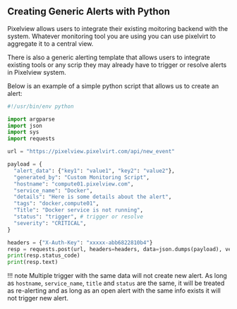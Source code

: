 ## Creating Generic Alerts with Python

Pixelview allows users to integrate their existing moitoring backend with the system. Whatever monitoring tool you are using
you can use pixelvirt to aggregate it to a central view.

There is also a generic alerting template that allows users to integrate existing tools or any scrip they may already have
to trigger or resolve alerts in Pixelview system.

Below is an example of a simple python script that allows us to create an alert:

``` py title="create-alerts.py"
#!/usr/bin/env python

import argparse
import json
import sys
import requests

url = "https://pixelview.pixelvirt.com/api/new_event"

payload = {
  "alert_data": {"key1": "value1", "key2": "value2"},
  "generated_by": "Custom Monitoring Script",
  "hostname": "compute01.pixelview.com",
  "service_name": "Docker",
  "details": "Here is some details about the alert",
  "tags": "docker,compute01",
  "Title": "Docker service is not running",
  "status": "trigger", # trigger or resolve
  "severity": "CRITICAL",
}

headers = {"X-Auth-Key": "xxxxx-abb6822810b4"}
resp = requests.post(url, headers=headers, data=json.dumps(payload), verify=False)
print(resp.status_code)
print(resp.text)
```

!!! note
    Multiple trigger with the same data will not create new alert. As long as `hostname`, `service_name`, `title` and `status` are the
    same, it will be treated as re-alerting and as long as an open alert with the same info exists it will not trigger new alert.
